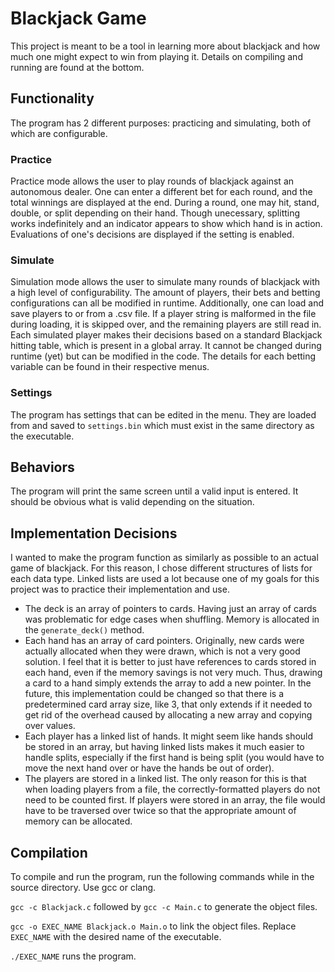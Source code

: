 # Blackjack Game
This project is meant to be a tool in learning more about blackjack and how much one might expect to win from playing it. Details on compiling and running are found at the bottom.
## Functionality
The program has 2 different purposes: practicing and simulating, both of which are configurable.
### Practice
Practice mode allows the user to play rounds of blackjack against an autonomous dealer. One can enter a different bet for each round, and the total winnings are displayed at the end. During a round, one may hit, stand, double, or split depending on their hand. Though unecessary, splitting works indefinitely and an indicator appears to show which hand is in action. Evaluations of one's decisions are displayed if the setting is enabled.
### Simulate
Simulation mode allows the user to simulate many rounds of blackjack with a high level of configurability. The amount of players, their bets and betting configurations can all be modified in runtime. Additionally, one can load and save players to or from a .csv file. If a player string is malformed in the file during loading, it is skipped over, and the remaining players are still read in. Each simulated player makes their decisions based on a standard Blackjack hitting table, which is present in a global array. It cannot be changed during runtime (yet) but can be modified in the code. The details for each betting variable can be found in their respective menus.
### Settings
The program has settings that can be edited in the menu. They are loaded from and saved to `settings.bin` which must exist in the same directory as the executable.
## Behaviors
The program will print the same screen until a valid input is entered. It should be obvious what is valid depending on the situation.
## Implementation Decisions
I wanted to make the program function as similarly as possible to an actual game of blackjack. For this reason, I chose different structures of lists for each data type. Linked lists are used a lot because one of my goals for this project was to practice their implementation and use.
- The deck is an array of pointers to cards. Having just an array of cards was problematic for edge cases when shuffling. Memory is allocated in the `generate_deck()` method.
- Each hand has an array of card pointers. Originally, new cards were actually allocated when they were drawn, which is not a very good solution. I feel that it is better to just have references to cards stored in each hand, even if the memory savings is not very much. Thus, drawing a card to a hand simply extends the array to add a new pointer. In the future, this implementation could be changed so that there is a predetermined card array size, like 3, that only extends if it needed to get rid of the overhead caused by allocating a new array and copying over values.
- Each player has a linked list of hands. It might seem like hands should be stored in an array, but having linked lists makes it much easier to handle splits, especially if the first hand is being split (you would have to move the next hand over or have the hands be out of order).
- The players are stored in a linked list. The only reason for this is that when loading players from a file, the correctly-formatted players do not need to be counted first. If players were stored in an array, the file would have to be traversed over twice so that the appropriate amount of memory can be allocated.
## Compilation
To compile and run the program, run the following commands while in the source directory. Use gcc or clang.

`gcc -c Blackjack.c` followed by `gcc -c Main.c` to generate the object files.

`gcc -o EXEC_NAME Blackjack.o Main.o` to link the object files. Replace `EXEC_NAME` with the desired name of the executable.

`./EXEC_NAME` runs the program.
